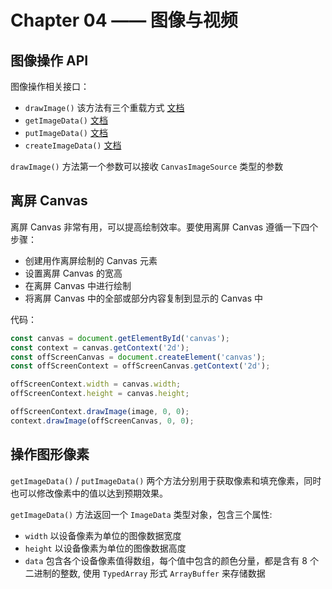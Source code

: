 # Chapter 04 —— 图像与视频


## 图像操作 API 

图像操作相关接口：

- `drawImage()` 该方法有三个重载方式 [文档](https://developer.mozilla.org/zh-CN/docs/Web/API/CanvasRenderingContext2D/drawImage)
- `getImageData()` [文档](https://developer.mozilla.org/zh-CN/docs/Web/API/CanvasRenderingContext2D/getImageData)
- `putImageData()` [文档](https://developer.mozilla.org/zh-CN/docs/Web/API/CanvasRenderingContext2D/putImageData)
- `createImageData()` [文档](https://developer.mozilla.org/zh-CN/docs/Web/API/CanvasRenderingContext2D/createImageData)

`drawImage()` 方法第一个参数可以接收 `CanvasImageSource` 类型的参数


## 离屏 Canvas

离屏 Canvas 非常有用，可以提高绘制效率。要使用离屏 Canvas 遵循一下四个步骤：

- 创建用作离屏绘制的 Canvas 元素
- 设置离屏 Canvas 的宽高
- 在离屏 Canvas 中进行绘制
- 将离屏 Canvas 中的全部或部分内容复制到显示的 Canvas 中

代码：

``` js
const canvas = document.getElementById('canvas');
const context = canvas.getContext('2d');
const offScreenCanvas = document.createElement('canvas');
const offScreenContext = offScreenCanvas.getContext('2d');

offScreenContext.width = canvas.width;
offScreenContext.height = canvas.height;

offScreenContext.drawImage(image, 0, 0);
context.drawImage(offScreenCanvas, 0, 0);
```


## 操作图形像素

 `getImageData()` / `putImageData()`  两个方法分别用于获取像素和填充像素，同时也可以修改像素中的值以达到预期效果。

 `getImageData()` 方法返回一个 `ImageData` 类型对象，包含三个属性:
 
 - `width` 以设备像素为单位的图像数据宽度
 - `height` 以设备像素为单位的图像数据高度
 - `data` 包含各个设备像素值得数组，每个值中包含的颜色分量，都是含有 8 个二进制的整数, 使用 `TypedArray` 形式 `ArrayBuffer` 来存储数据

 





